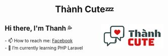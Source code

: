 
<h1 align="center">Thành Cute💤</h1>

<h2>Hi there, I'm Thanh 💦<span><img src="/logo.png" align="right" alt="Logo"></img></span></h2>
- 📫 How to reach me: <a href="fb.me/thanh.dz.az" taget="blank"> Facebook</a> <br>
- 🌱 I’m currently learning PHP Laravel



<!--
**thanhdzaz/thanhdzaz** is a ✨ _special_ ✨ repository because its `README.md` (this file) appears on your GitHub profile.

Here are some ideas to get you started:

- 🔭 I’m currently working on ...
- 🌱 I’m currently learning ...
- 👯 I’m looking to collaborate on ...
- 🤔 I’m looking for help with ...
- 💬 Ask me about ...
- 📫 How to reach me: ...
- 😄 Pronouns: ...
- ⚡ Fun fact: ...
-->
